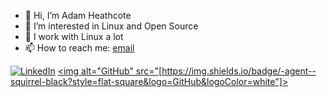 - 👋 Hi, I’m Adam Heathcote
- 👀 I’m interested in Linux and Open Source
- :penguin: I work with Linux a lot
- 📫 How to reach me: [email](mailto:aheathcote@linux.com)

<a href="https://www.linkedin.com/in/adamheathcote91" target="_blank"><img alt="LinkedIn" src="https://img.shields.io/badge/-LinkedIn-0077B5?style=flat-square&logo=Linkedin&logoColor=white"></a>
<a href="https://github.com/agent-squirrel" target="_blank"><img alt="GitHub" src="[https://img.shields.io/badge/-agent--squirrel-black?style=flat-square&logo=GitHub&logoColor=white"]></a>

<!---
agent-squirrel/agent-squirrel is a ✨ special ✨ repository because its `README.md` (this file) appears on your GitHub profile.
You can click the Preview link to take a look at your changes.
--->
